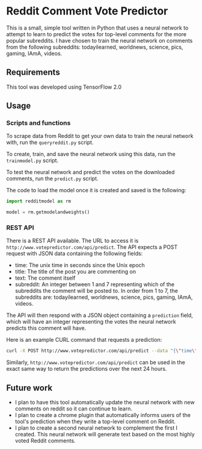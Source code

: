 # Reddit Comment Vote Predictor

This is a small, simple tool written in Python that uses a neural network to attempt 
to learn to predict the votes for top-level comments for the more popular subreddits. 
I have chosen to train the neural network on comments from the following subreddits: 
todayilearned, worldnews, science, pics, gaming, IAmA, videos.

## Requirements

This tool was developed using TensorFlow 2.0

## Usage

### Scripts and functions

To scrape data from Reddit to get your own data to train the neural network with, 
run the `queryreddit.py` script.

To create, train, and save the neural network using this data, run the `trainmodel.py` 
script.

To test the neural network and predict the votes on the downloaded comments, run 
the `predict.py` script.

The code to load the model once it is created and saved is the following: 

```python
import redditmodel as rm

model = rm.getmodelandweights()
```

### REST API

There is a REST API available. The URL to access it is `http://www.votepredictor.com/api/predict`. 
The API expects a POST request with JSON data containing the following fields:

* time: The unix time in seconds since the Unix epoch
* title: The title of the post you are commenting on
* text: The comment itself
* subreddit: An integer between 1 and 7 representing which of the subreddits the comment will be 
posted to. In order from 1 to 7, the subreddits are: todayilearned, worldnews, science, pics, gaming, IAmA, videos.

The API will then respond with a JSON object containing a `prediction` field, which will have an 
integer representing the votes the neural network predicts this comment will have.

Here is an example CURL command that requests a prediction: 

```bash
curl -X POST http://www.votepredictor.com/api/predict --data "{\"time\": 1563314096, \"title\": \"some title\", \"text\": \"some text\", \"subreddit\": 1}" --header "Content-Type: application/json"
```

Similarly, `http://www.votepredictor.com/api/predict` can be used in the exact same way to return 
the predictions over the next 24 hours.

## Future work

* I plan to have this tool automatically update the neural network with new comments on 
reddit so it can continue to learn.
* I plan to create a chrome plugin that automatically informs users of the tool's 
prediction when they write a top-level comment on Reddit.
* I plan to create a second neural network to complement the first I created. This 
neural network will generate text based on the most highly voted Reddit comments.
